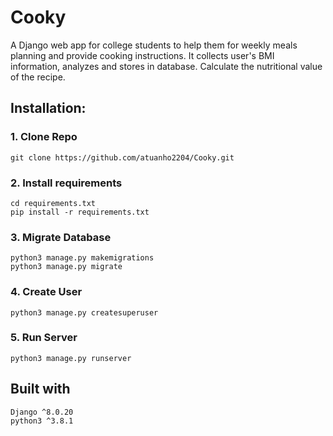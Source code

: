 # Cooky
 A Django web app for college students to help them for weekly meals planning and provide cooking instructions.
 It collects user's BMI information, analyzes and stores in database.
 Calculate the nutritional value of the recipe. 
## Installation:
### 1. Clone Repo
    git clone https://github.com/atuanho2204/Cooky.git
### 2. Install requirements
    cd requirements.txt
    pip install -r requirements.txt
### 3. Migrate Database
    python3 manage.py makemigrations
    python3 manage.py migrate
### 4. Create User
    python3 manage.py createsuperuser
### 5. Run Server
    python3 manage.py runserver


## Built with
    Django ^8.0.20
    python3 ^3.8.1

    
    
